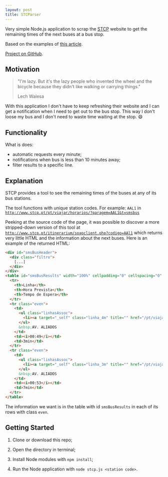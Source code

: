 ```yaml
---
layout: post
title: STCParser
---
```


Very simple Node.js application to scrap the [STCP](http://www.stcp.pt) website to get the remaining times of the next buses at a bus stop.

Based on the examples of [this article](https://blog.miguelgrinberg.com/post/easy-web-scraping-with-nodejs).

[Project on GitHub](http://github.com/clinis/STCParser).

## Motivation

> "I'm lazy. But it's the lazy people who invented the wheel and the bicycle because they didn't like walking or carrying things."
>
> Lech Walesa

With this application I don't have to keep refreshing their website and I can get a notification when I need to get out to the bus stop.
This way I don't loose my bus and I don't need to waste time waiting at the stop. :smile:

## Functionality
What is does:
- automatic requests every minute;
- notifications when bus is less than 10 minutes away;
- filter results to a specific line.

## Explanation

STCP provides a tool to see the remaining times of the buses at any of its bus stations.

The tool functions with unique station codes.
For example: `AAL1` in [`http://www.stcp.pt/pt/viajar/horarios/?paragem=AAL1&t=smsbus`](http://www.stcp.pt/pt/viajar/horarios/?paragem=AAL1&t=smsbus)

Peeking at the source code of the page, it was possible to discover a more stripped-down version of this tool at [`http://www.stcp.pt/itinerarium/soapclient.php?codigo=AAl1`](http://www.stcp.pt/itinerarium/soapclient.php?codigo=AAl1) which returns very little HTML and the information about the next buses.
Here is an example of the returned HTML:

~~~html
<div id="smsBusHeader">
  <div class="filtro">
    [...]
  </div>
</div>
<table id="smsBusResults" width="100%" cellpadding="0" cellspacing="0" border="0">
  <tr>
    <th>Linha</th>
    <th>Hora Prevista</th>
    <th>Tempo de Espera</th>
  </tr>
  <tr class="even">
    <td>
      <ul class="linhasAssoc">
        <li><a target="_self" class="linha_4m" title="" href="/pt/viajar/linhas/?linha=4M ">4M </a></li>
      </ul>
      &nbsp;AV. ALIADOS
    </td>
    <td><i>00:49</i></td>
    <td>3min</td>
  </tr>
  <tr class="even">
    <td>
      <ul class="linhasAssoc">
        <li><a target="_self" class="linha_3m" title="" href="/pt/viajar/linhas/?linha=3M ">3M </a></li>
      </ul>
      &nbsp;AV. ALIADOS
    </td>
    <td><i>00:53</i></td>
    <td>7min</td>
  </tr>
</table>
~~~

The information we want is in the table with id `smsBusResults` in each of its rows with class `even`.

## Getting Started

1. Clone or download this repo;

2. Open the directory in terminal;

3. Install Node modules with `npm install`;

4. Run the Node application with `node stcp.js <station code>`.
